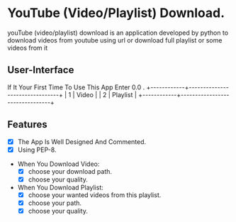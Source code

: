 # YouTube (Video/Playlist) Download.
youTube (video/playlist) download is an application developed by python to download videos from youtube using url or download full playlist or some videos from it


## User-Interface

If It Your First Time To Use This App Enter 0.0 .
+------------+--------------------------------+
|     1      |             Video              |
|     2      |            Playlist            |
+------------+--------------------------------+

## Features
  - [x] The App Is Well Designed And Commented.
  - [x] Using PEP-8.

  - When You Download Video:
    - [x] choose your download path.
    - [x] choose your quality.
  
  - When You Download Playlist:
    - [x] choose your wanted videos from this playlist.
    - [x] choose your path.
    - [x] choose your quality.
